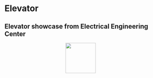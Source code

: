 # Elevator

## Elevator showcase from Electrical Engineering Center
<p align="center">
<img src="https://github.com/Alex-Nguyen/Elevator/blob/master/lift.gif" width="100px">
  </p>
